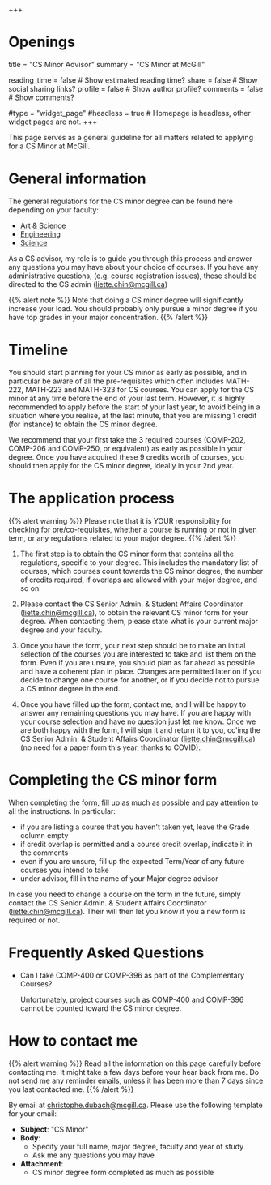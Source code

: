+++
# Openings
title = "CS Minor Advisor"
summary = "CS Minor at McGill"

reading_time = false  # Show estimated reading time?
share = false  # Show social sharing links?
profile = false  # Show author profile?
comments = false  # Show comments?

#type = "widget_page"
#headless = true  # Homepage is headless, other widget pages are not.
+++

This page serves as a general guideline for all matters related to applying for a CS Minor at McGill.


# General information

The general regulations for the CS minor degree can be found here depending on your faculty:

* [Art & Science](https://www.mcgill.ca/study/2020-2021/faculties/basc/undergraduate/programs/bachelor-arts-ba-minor-concentration-computer-science#ba_csi8_minor_as)
* [Engineering](https://www.mcgill.ca/study/2020-2021/faculties/engineering/undergraduate/programs/bachelor-engineering-beng-minor-computer-science)
* [Science](https://www.mcgill.ca/study/2020-2021/faculties/science/undergraduate/programs/bachelor-science-bsc-minor-computer-science)


As a CS advisor, my role is to guide you through this process and answer any questions you may have about your choice of courses.
If you have any administrative questions, (e.g. course registration issues), these should be directed to the CS admin (<liette.chin@mcgill.ca>)


{{% alert note %}}
Note that doing a CS minor degree will significantly increase your load.
You should probably only pursue a minor degree if you have top grades in your major concentration.
{{% /alert %}}

# Timeline

You should start planning for your CS minor as early as possible, and in particular be aware of all the pre-requisites which often includes MATH-222, MATH-223 and MATH-323 for CS courses.
You can apply for the CS minor at any time before the end of your last term.
However, it is highly recommended to apply before the start of your last year, to avoid being in a situation where you realise, at the last minute, that you are missing 1 credit (for instance) to obtain the CS minor degree.

We recommend that your first take the 3 required courses (COMP-202, COMP-206 and COMP-250, or equivalent) as early as possible in your degree.
Once you have acquired these 9 credits worth of courses, you should then apply for the CS minor degree, ideally in your 2nd year.


# The application process

{{% alert warning %}}
Please note that it is YOUR responsibility for checking for pre/co-requisites, whether a course is running or not in given term, or any regulations related to your major degree.
{{% /alert %}}


1. The first step is to obtain the CS minor form that contains all the regulations, specific to your degree.
This includes the mandatory list of courses, which courses count towards the CS minor degree, the number of credits required, if overlaps are allowed with your major degree, and so on.

2. Please contact the CS Senior Admin. & Student Affairs Coordinator (<liette.chin@mcgill.ca>), to obtain the relevant CS minor form for your degree.
When contacting them, please state what is your current major degree and your faculty.

3. Once you have the form, your next step should be to make an initial selection of the courses you are interested to take and list them on the form.
Even if you are unsure, you should plan as far ahead as possible and have a coherent plan in place.
Changes are permitted later on if you decide to change one course for another, or if you decide not to pursue a CS minor degree in the end.

4. Once you have filled up the form, contact me, and I will be happy to answer any remaining questions you may have.
If you are happy with your course selection and have no question just let me know.
Once we are both happy with the form, I will sign it and return it to you, cc'ing the CS Senior Admin. & Student Affairs Coordinator (<liette.chin@mcgill.ca>) (no need for a paper form this year, thanks to COVID).


# Completing the CS minor form

When completing the form, fill up as much as possible and pay attention to all the instructions.
In particular:
* if you are listing a course that you haven't taken yet, leave the Grade column empty
* if credit overlap is permitted and a course credit overlap, indicate it in the comments
* even if you are unsure, fill up the expected Term/Year of any future courses you intend to take
* under advisor, fill in the name of your Major degree advisor

In case you need to change a course on the form in the future, simply contact the CS Senior Admin. & Student Affairs Coordinator (<liette.chin@mcgill.ca>).
Their will then let you know if you a new form is required or not.



# Frequently Asked Questions

* Can I take COMP-400 or COMP-396 as part of the Complementary Courses?

  Unfortunately, project courses such as COMP-400 and COMP-396 cannot be counted toward the CS minor degree.



# How to contact me

{{% alert warning %}}
Read all the information on this page carefully before contacting me.
It might take a few days before your hear back from me.
Do not send me any reminder emails, unless it has been more than 7 days since you last contacted me.
{{% /alert %}}

By email at [christophe.dubach@mcgill.ca](mailto:christophe.dubach@mcgill.ca?subject=CS%20Minor). Please use the following template for your email:

* **Subject**: "CS Minor"
* **Body**:
  * Specify your full name, major degree, faculty and year of study
  * Ask me any questions you may have
* **Attachment**:
  * CS minor degree form completed as much as possible

